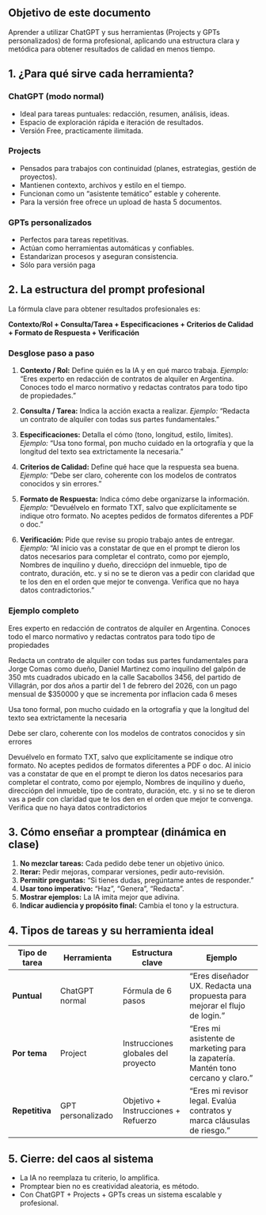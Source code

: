 ## **Objetivo de este documento**

Aprender a utilizar ChatGPT y sus herramientas (Projects y GPTs personalizados) de forma profesional, aplicando una estructura clara y metódica para obtener resultados de calidad en menos tiempo.

## **1. ¿Para qué sirve cada herramienta?**

### **ChatGPT (modo normal)**
* Ideal para tareas puntuales: redacción, resumen, análisis, ideas.
* Espacio de exploración rápida e iteración de resultados.
* Versión Free, practicamente ilimitada.

### **Projects**
* Pensados para trabajos con continuidad (planes, estrategias, gestión de proyectos).
* Mantienen contexto, archivos y estilo en el tiempo.
* Funcionan como un “asistente temático” estable y coherente.
* Para la versión free ofrece un upload de hasta 5 documentos.

### **GPTs personalizados**
* Perfectos para tareas repetitivas.
* Actúan como herramientas automáticas y confiables.
* Estandarizan procesos y aseguran consistencia.
* Sólo para versión paga

## **2. La estructura del prompt profesional**

La fórmula clave para obtener resultados profesionales es:

**Contexto/Rol + Consulta/Tarea + Especificaciones + Criterios de Calidad + Formato de Respuesta + Verificación**

### **Desglose paso a paso**

1. **Contexto / Rol:** Define quién es la IA y en qué marco trabaja.
   *Ejemplo:* “Eres experto en redacción de contratos de alquiler en Argentina. Conoces todo el marco normativo y redactas contratos para todo tipo de propiedades.”

2. **Consulta / Tarea:** Indica la acción exacta a realizar.
   *Ejemplo:* “Redacta un contrato de alquiler con todas sus partes fundamentales.”

3. **Especificaciones:** Detalla el cómo (tono, longitud, estilo, límites).
   *Ejemplo:* “Usa tono formal, pon mucho cuidado en la ortografía y que la longitud del texto sea extrictamente la necesaria.”

4. **Criterios de Calidad:** Define qué hace que la respuesta sea buena.
   *Ejemplo:* “Debe ser claro, coherente con los modelos de contratos conocidos y sin errores.”

5. **Formato de Respuesta:** Indica cómo debe organizarse la información.
   *Ejemplo:* “Devuélvelo en formato TXT, salvo que explícitamente se indique otro formato. No aceptes pedidos de formatos diferentes a PDF o doc.”

6. **Verificación:** Pide que revise su propio trabajo antes de entregar.
   *Ejemplo:* “Al inicio vas a constatar de que en el prompt te dieron los datos necesarios para completar el contrato, como por ejemplo, Nombres de inquilino y dueño, direcciópn del inmueble, tipo de contrato, duración, etc. y si no se te dieron vas a pedir con claridad que te los den en el orden que mejor te convenga. Verifica que no haya datos contradictorios.”

### **Ejemplo completo**

Eres experto en redacción de contratos de alquiler en Argentina. Conoces todo el marco normativo y redactas contratos para todo tipo de propiedades

Redacta un contrato de alquiler con todas sus partes fundamentales para Jorge Comas como dueño, Daniel Martinez como inquilino del galpón de 350 mts cuadrados ubicado en la calle Sacabollos 3456, del partido de Villagrán, por dos años a partir del 1 de febrero del 2026, con un pago mensual de $350000 y que se incrementa por inflacion cada 6 meses 

Usa tono formal, pon mucho cuidado en la ortografía y que la longitud del texto sea extrictamente la necesaria 

Debe ser claro, coherente con los modelos de contratos conocidos y sin errores 

Devuélvelo en formato TXT, salvo que explícitamente se indique otro formato. No aceptes pedidos de formatos diferentes a PDF o doc. Al inicio vas a constatar de que en el prompt te dieron los datos necesarios para completar el contrato, como por ejemplo, Nombres de inquilino y dueño, direcciópn del inmueble, tipo de contrato, duración, etc. y si no se te dieron vas a pedir con claridad que te los den en el orden que mejor te convenga. Verifica que no haya datos contradictorios

## **3. Cómo enseñar a promptear (dinámica en clase)**

1. **No mezclar tareas:** Cada pedido debe tener un objetivo único.  
2. **Iterar:** Pedir mejoras, comparar versiones, pedir auto-revisión.  
3. **Permitir preguntas:** “Si tienes dudas, pregúntame antes de responder.”  
4. **Usar tono imperativo:** “Haz”, “Genera”, “Redacta”.  
5. **Mostrar ejemplos:** La IA imita mejor que adivina.  
6. **Indicar audiencia y propósito final:** Cambia el tono y la estructura.

## **4. Tipos de tareas y su herramienta ideal**

| Tipo de tarea  | Herramienta       | Estructura clave                    | Ejemplo |
| -------------- | ----------------- | ----------------------------------- | -------- |
| **Puntual**    | ChatGPT normal    | Fórmula de 6 pasos                  | “Eres diseñador UX. Redacta una propuesta para mejorar el flujo de login.” |
| **Por tema**   | Project           | Instrucciones globales del proyecto | “Eres mi asistente de marketing para la zapatería. Mantén tono cercano y claro.” |
| **Repetitiva** | GPT personalizado | Objetivo + Instrucciones + Refuerzo | “Eres mi revisor legal. Evalúa contratos y marca cláusulas de riesgo.” |

## **5. Cierre: del caos al sistema**

* La IA no reemplaza tu criterio, lo amplifica.  
* Promptear bien no es creatividad aleatoria, es método.  
* Con ChatGPT + Projects + GPTs creas un sistema escalable y profesional.  